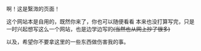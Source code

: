 
啊！这是繄溦的页面！

这个网站本是自用的，既然你来了，你也可以随便看看
本来也没打算写完，只是一时兴起想写这么一个网站，也是边学边写的~~(当然也从网上抄了很多)~~





以及，希望你不要拿这里的一些东西做伤害我的事。
